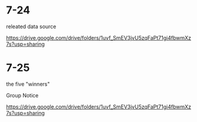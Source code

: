 # 7-24

releated data source

https://drive.google.com/drive/folders/1uvf_SmEV3jvU5zqFaPt71gi4fbwmXz7s?usp=sharing

# 7-25

the five "winners"

Group Notice

https://drive.google.com/drive/folders/1uvf_SmEV3jvU5zqFaPt71gi4fbwmXz7s?usp=sharing